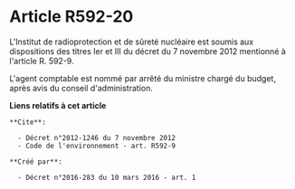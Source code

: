 # Article R592-20

L'Institut de radioprotection et de sûreté nucléaire est soumis aux dispositions des titres Ier et III du décret du 7
novembre 2012 mentionné à l'article R. 592-9.

L'agent comptable est nommé par arrêté du ministre chargé du budget, après avis du conseil d'administration.

**Liens relatifs à cet article**

	**Cite**:

	  - Décret n°2012-1246 du 7 novembre 2012
	  - Code de l'environnement - art. R592-9

	**Créé par**:

	  - Décret n°2016-283 du 10 mars 2016 - art. 1
